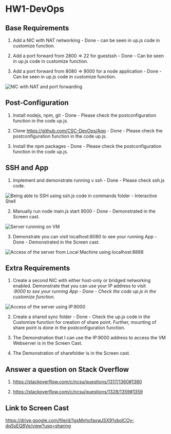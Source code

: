 # HW1-DevOps

## Base Requirements

1. Add a NIC with NAT networking - Done - can be seen in up.js code in customize function.

2. Add a port forward from 2800 => 22 for guestssh - Done - Can be seen in up.js code in customize function.

3. Add a port forward from 8080 => 9000 for a node application - Done - Can be seen in up.js code in customize function.

![NIC with NAT and port forwarding](https://github.ncsu.edu/rjain27/HW1-DevOps/blob/master/Screen%20Shot%202020-01-31%20at%2011.49.05%20PM.png)

## Post-Configuration

1. Install nodejs, npm, git - Done - Please check the postconfiguration function in the code up.js.
 
2. Clone https://github.com/CSC-DevOps/App - Done - Please check the postconfiguration function in the code up.js.

3. Install the npm packages - Done - Please check the postconfiguration function in the code up.js.

## SSH and App

1. Implement and demonstrate running v ssh - Done - Please check ssh.js code.

![Being able to SSH using ssh.js code in commands folder - Interactive Shell](https://github.ncsu.edu/rjain27/HW1-DevOps/blob/master/Screen%20Shot%202020-01-31%20at%2011.45.37%20PM.png)

2. Manually run node main.js start 9000 - Done - Demonstrated in the Screen cast.

![Server runnning on VM](https://github.ncsu.edu/rjain27/HW1-DevOps/blob/master/Screen%20Shot%202020-01-31%20at%2011.52.40%20PM.png)


3. Demonstrate you can visit localhost:8080 to see your running App - Done - Demonstrated in the Screen cast.

![Access of the server from Local Machine using localhost:8888](https://github.ncsu.edu/rjain27/HW1-DevOps/blob/master/Screen%20Shot%202020-01-31%20at%2011.54.15%20PM.png)

## Extra Requirements

1. Create a second NIC with either host-only or bridged networking enabled. Demonstrate that you can use your IP address to visit <address>:9000 to see your running App - Done - Check the code up.js in the customize function.
 
 ![Access of the server using IP:9000](https://github.ncsu.edu/rjain27/HW1-DevOps/blob/master/Screen%20Shot%202020-01-31%20at%2011.56.04%20PM.png)
 
2. Create a shared sync folder - Done - Check the up.js code in the Customize function for creation of share point. Further, mounting of share point is done in the postconfiguration function.

3. The Demonstration that I can use the IP:9000 address to access the VM Webserver is in the Screen Cast.

4. The Demonstration of sharefolder is in the Screen cast.

## Answer a question on Stack Overflow

1. https://stackoverflow.com/c/ncsu/questions/1317/1360#1360

2. https://stackoverflow.com/c/ncsu/questions/1328/1359#1359

## Link to Screen Cast
https://drive.google.com/file/d/1gsMnhofaxwJSX91ybolCOy-dqSsEQ8Ve/view?usp=sharing
